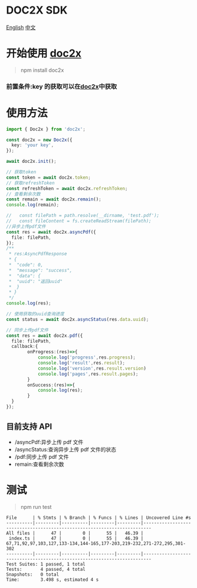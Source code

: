 # DOC2X SDK

[English](#doc2x-sdk-en)
[中文](#doc2x-sdk-zh)

# 开始使用 [doc2x](https://www.npmjs.com/package/doc2x)

> npm install doc2x

### 前置条件:key 的获取可以在[doc2x](https://doc2x.com)中获取

# 使用方法

```ts
import { Doc2x } from 'doc2x';

const doc2x = new Doc2x({
  key: 'your key',
});

await doc2x.init();

// 获取token
const token = await doc2x.token;
// 获取refreshToken
const refreshToken = await doc2x.refreshToken;
// 查看剩余次数
const remain = await doc2x.remain();
console.log(remain);

//   const filePath = path.resolve(__dirname, 'test.pdf');
//   const fileContent = fs.createReadStream(filePath);
//异步上传pdf文件
const res = await doc2x.asyncPdf({
  file: filePath,
});
/**
 * res:AsyncPdfResponse
 * {
 *  "code": 0,
 *  "message": "success",
 *  "data": {
 *  "uuid": "返回uuid"
 *  }
 * }
 */
console.log(res);

// 使用获取的uuid查询进度
const status = await doc2x.asyncStatus(res.data.uuid);

// 同步上传pdf文件
const res = await doc2x.pdf({
  file: filePath,
  callback:{
        onProgress:(res)=>{
            console.log('progress',res.progress);
            console.log('result',res.result);
            console.log('version',res.result.version)
            console.log('pages',res.result.pages);
        }
        onSuccess:(res)=>{
            console.log(res);
        }
  }
});
```

## 目前支持 API

- /asyncPdf:异步上传 pdf 文件
- /asyncStatus:查询异步上传 pdf 文件的状态
- /pdf:同步上传 pdf 文件
- remain:查看剩余次数

# 测试

> npm run test

```
File      | % Stmts | % Branch | % Funcs | % Lines | Uncovered Line #s
----------|---------|----------|---------|---------|-------------------------------------------------------------------------
All files |      47 |        0 |      55 |   46.39 |
 index.ts |      47 |        0 |      55 |   46.39 | 67,71,92,97,103,127,133-134,144-165,177-203,219-232,271-272,295,301-302
----------|---------|----------|---------|---------|-------------------------------------------------------------------------
Test Suites: 1 passed, 1 total
Tests:       4 passed, 4 total
Snapshots:   0 total
Time:        3.498 s, estimated 4 s
```

#
